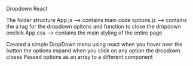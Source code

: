 Dropdown React

The folder structure
          App.js --> contains main code
          options.js --> contains the a tag for the dropdown opitons and function to close the dropdown onclick
          App.css --> contains the main styling of the entire page

Created a simple DropDown menu using react
when you hover over the button the options expand
when you click on any option the dropdown closes
Passed options as an array to a different component

